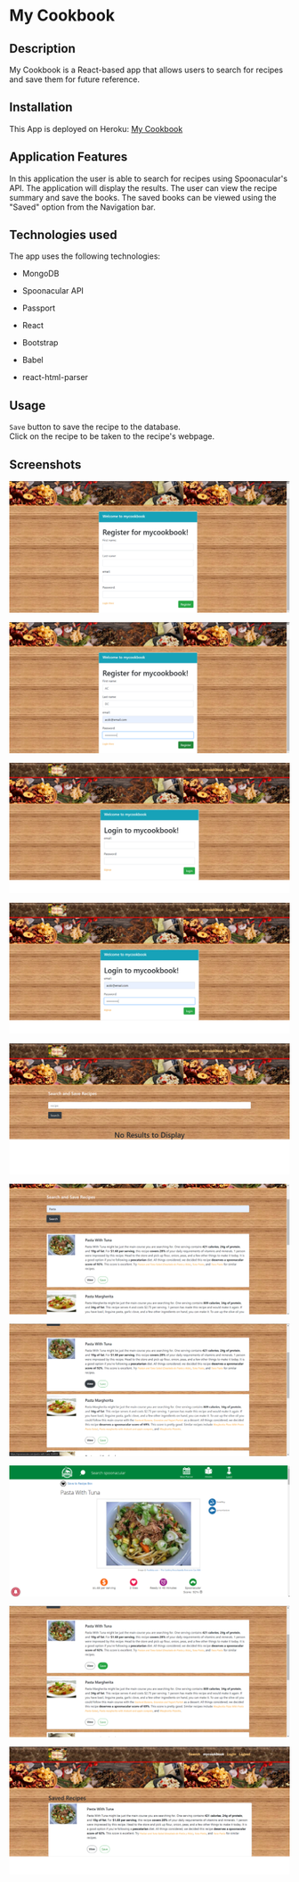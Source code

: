 # My Cookbook

## Description
My Cookbook is a React-based app that allows users to search for recipes and save them for future reference. 

## Installation
This App is deployed on Heroku: [My Cookbook](https://immense-chamber-63705.herokuapp.com/) 
<!-- Remember to change this -->

## Application Features
In this application the user is able to search for recipes using Spoonacular's API. The application will display the results. The user can view the recipe summary and save the books. The saved books can be viewed using the "Saved" option from the Navigation bar.

## Technologies used
The app uses the following technologies:

- MongoDB

- Spoonacular API

- Passport

- React

- Bootstrap

- Babel

- react-html-parser

## Usage


`Save` button to save the recipe to the database.<br>
Click on the recipe to be taken to the recipe's webpage.

## Screenshots
![Blank Signup Page](./pictures/sign_up_blank.png)

![Filled Signup Page](./pictures/sign_up_filled.png)

![Blank Login Page](./pictures/log_in_blank.png)

![Filled Login Page](./pictures/log_in_filled.png)

![Blank Search Page](./pictures/search_page_blank.png)

![Search Results](./pictures/search_page_results.png)

![Click on View](./pictures/search_page_results_view.png)

![View Full Recipe](./pictures/go_to_recipe.png)

![Click on Save](./pictures/search_page_results_save.png)

![Saved Recipes](./pictures/my_saved_recipes.png)